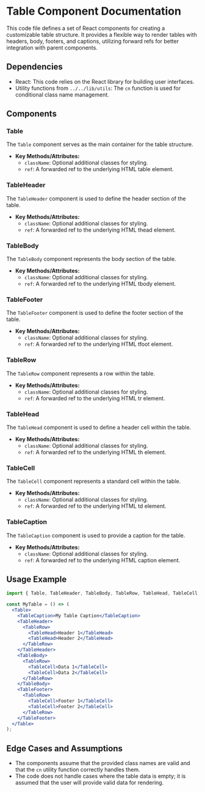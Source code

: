 # Table Component Documentation

This code file defines a set of React components for creating a customizable table structure. It provides a flexible way to render tables with headers, body, footers, and captions, utilizing forward refs for better integration with parent components.

## Dependencies
- React: This code relies on the React library for building user interfaces.
- Utility functions from `../../lib/utils`: The `cn` function is used for conditional class name management.

## Components

### Table
The `Table` component serves as the main container for the table structure.

- **Key Methods/Attributes:**
  - `className`: Optional additional classes for styling.
  - `ref`: A forwarded ref to the underlying HTML table element.

### TableHeader
The `TableHeader` component is used to define the header section of the table.

- **Key Methods/Attributes:**
  - `className`: Optional additional classes for styling.
  - `ref`: A forwarded ref to the underlying HTML thead element.

### TableBody
The `TableBody` component represents the body section of the table.

- **Key Methods/Attributes:**
  - `className`: Optional additional classes for styling.
  - `ref`: A forwarded ref to the underlying HTML tbody element.

### TableFooter
The `TableFooter` component is used to define the footer section of the table.

- **Key Methods/Attributes:**
  - `className`: Optional additional classes for styling.
  - `ref`: A forwarded ref to the underlying HTML tfoot element.

### TableRow
The `TableRow` component represents a row within the table.

- **Key Methods/Attributes:**
  - `className`: Optional additional classes for styling.
  - `ref`: A forwarded ref to the underlying HTML tr element.

### TableHead
The `TableHead` component is used to define a header cell within the table.

- **Key Methods/Attributes:**
  - `className`: Optional additional classes for styling.
  - `ref`: A forwarded ref to the underlying HTML th element.

### TableCell
The `TableCell` component represents a standard cell within the table.

- **Key Methods/Attributes:**
  - `className`: Optional additional classes for styling.
  - `ref`: A forwarded ref to the underlying HTML td element.

### TableCaption
The `TableCaption` component is used to provide a caption for the table.

- **Key Methods/Attributes:**
  - `className`: Optional additional classes for styling.
  - `ref`: A forwarded ref to the underlying HTML caption element.

## Usage Example
```jsx
import { Table, TableHeader, TableBody, TableRow, TableHead, TableCell, TableFooter, TableCaption } from './Table';

const MyTable = () => (
  <Table>
    <TableCaption>My Table Caption</TableCaption>
    <TableHeader>
      <TableRow>
        <TableHead>Header 1</TableHead>
        <TableHead>Header 2</TableHead>
      </TableRow>
    </TableHeader>
    <TableBody>
      <TableRow>
        <TableCell>Data 1</TableCell>
        <TableCell>Data 2</TableCell>
      </TableRow>
    </TableBody>
    <TableFooter>
      <TableRow>
        <TableCell>Footer 1</TableCell>
        <TableCell>Footer 2</TableCell>
      </TableRow>
    </TableFooter>
  </Table>
);
```

## Edge Cases and Assumptions
- The components assume that the provided class names are valid and that the `cn` utility function correctly handles them.
- The code does not handle cases where the table data is empty; it is assumed that the user will provide valid data for rendering.


